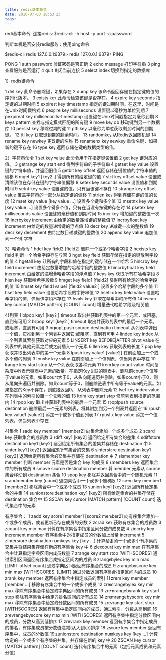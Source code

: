 ```yaml
---
title: redis基本命令
date: 2016-07-03 18:53:23
tags:
---
```

redi基本命令:
连接redis:
$redis-cli -h host -p port -a password

判断本机是否安装redis服务：使用ping命令

$redis-cli
redis 127.0.0.1:6379>
redis 127.0.0.1:6379> PING

PONG
1 auth password 
验证密码是否正确
2 echo message 
打印字符串
3 ping 
查看服务是否运行
4 quit 
关闭当前连接
5 select index 
切换到指定的数据库

1）redis键命令

1	del key
此命令删除键，如果存在
2	dump key 
该命令返回存储在指定键的值的序列化版本。
3	exists key 
此命令检查该键是否存在。
4	expire key seconds
指定键的过期时间
5	expireat key timestamp 
指定的键过期时间。在这里，时间是在Unix时间戳格式
6	pexpire key milliseconds 
设置键以毫秒为单位到期
7	pexpireat key milliseconds-timestamp 
设置键在Unix时间戳指定为毫秒到期
8	keys pattern 
查找与指定模式匹配的所有键
9	move key db 
移动键到另一个数据库
10	persist key 
移除过期的键
11	pttl key 
以毫秒为单位获取剩余时间的到期键。
12	ttl key 
获取键到期的剩余时间。
13	randomkey
从Redis返回随机键
14	rename key newkey 
更改键的名称
15	renamenx key newkey 
重命名键，如果新的键不存在
16	type key 
返回存储在键的数据类型的值。

2）字符串命令
1 set key value 
此命令用于在指定键设置值
2 get key 
键对应的值。
3	getrange key start end 
得到字符串的子字符串
4 getset key value
设置键的字符串值，并返回旧值
5 getbit key offset
返回存储在键位值的字符串值的偏移
6 mget key1 [key2..]
得到所有的给定键的值
7 stet key offset value
设置或清除该位在存储在键的字符串值偏移
8 setex key seconds value
设置值和到期时间
9 setnt key value
设置键的值，只有当该键不存在
10 strange key offset value
覆盖字符串的一部分从指定键的偏移
11 strlen key
得到存储在键的值的长度
12 mset key value [key value ...]
设置多个键和多个值
13 msetnx key value [key value ...] 
设置多个键多个值，只有在当没有按键的存在时
14 psetex key milliseconds value
设置键的毫秒值和到期时间
15	incr key
增加键的整数值一次
16	incrbykey increment
由给定的数量递增键的整数值
17 incrbyfloat key increment
由给定的数量递增键的浮点值
18 decr key
递减键一次的整数值
19 decr key decrement
由给定数目递减键的整数值
20	append key value
追加值到一个键  字符

3）哈希命令
1 hdel key field2 [field2] 
删除一个或多个哈希字段
2 hexists key field 
判断一个哈希字段存在与否
3 hget key field 
获取存储在指定的键散列字段的值
4 hgetall key 
让所有的字段和值在指定的键存储在一个哈希
5	hincrby  key field increment 
由给定数量增加的哈希字段的整数值
6	hincrbyfloat key field increment 
由给定的递增量哈希字段的浮点值
7	keys key 
获取所有在哈希字段
8	hlen key 
获取哈希字段数
9	hmget key field1 [field2] 
获得所有给定的哈希字段的值
10	hmset key field1 value1 [field2 value2 ] 
设置多个哈希字段的多个值
11 hset key field value 
设置哈希字段的字符串值
12 hsetnx key field value 
设置哈希字段的值，仅当该字段不存在
13 hvals key 
获取在哈希中的所有值
14 hscan key cursor [MATCH pattern] [COUNT count] 
增量迭代哈希字段及相关值

4)列表
1	blpop key1 [key2 ] timeout 
取出并获取列表中的第一个元素，或阻塞，直到有可用
2 brpop key1 [key2 ] timeout 
取出并获取列表中的最后一个元素，或阻塞，直到有可用
3	brpopLpush source destination timeout 
从列表中弹出一个值，它推到另一个列表并返回它;或阻塞，直到有可用
4 lindex key index 
从一个列表其索引获取对应的元素
5	LINSERT key BEFORE|AFTER pivot value 
在列表中的其他元素之后或之前插入一个元素
6 llen key 
获取列表的长度
7	pop key 
获取并取出列表中的第一个元素
8 lpush key value1 [value2] 
在前面加上一个或多个值的列表
9 lpushx key value 
在前面加上一个值列表，仅当列表中存在
10 lrange key start stop 
从一个列表获取各种元素
11 lrem key count value 
时间复杂度中N表示链表中元素的数量。在指定Key关联的链表中，删除前count个值等于value的元素。如果count大于0，从头向尾遍历并删除，如果count小于0，则从尾向头遍历并删除。如果count等于0，则删除链表中所有等于value的元素。如果指定的Key不存在，则直接返回0。
从列表中删除元素
12 lset key index value 
在列表中的索引设置一个元素的值
13	ltrim key start stop 
修剪列表到指定的范围内
14 rpop key 
取出并获取列表中的最后一个元素
15	rpoplpush source destination 
删除最后一个元素的列表，将其附加到另一个列表并返回它
16 rpush key value1 [value2] 
添加一个或多个值到列表
17 rpushx key value 
添加一个值列表，仅当列表中存在


4)集合
1 sadd key member1 [member2] 
向集合添加一个或多个成员
2	scard key 
获取集合的成员数
3	sdiff key1 [key2] 
返回给定所有集合的差集
4	sdiffstore destination key1 [key2] 
返回给定所有集合的差集并存储在 destination 中
5	sinter key1 [key2] 
返回给定所有集合的交集
6 sinterstore destination key1 [key2] 
返回给定所有集合的交集并存储在 destination 中
7	sismember key member 
判断 member 元素是否是集合 key 的成员
8 smembers key 
返回集合中的所有成员
9	smove source destination member 
将 member 元素从 source 集合移动到 destination 集合
10 spop key 
移除并返回集合中的一个随机元素
11	srandmember key [count] 
返回集合中一个或多个随机数
12	srem key member1 [member2] 
移除集合中一个或多个成员
13 sunion key1 [key2] 
返回所有给定集合的并集
14 sunionstore destination key1 [key2] 
所有给定集合的并集存储在 destination 集合中
15	SSCAN key cursor [MATCH pattern] [COUNT count] 
迭代集合中的元素

有序集合：
1 zadd key score1 member1 [score2 member2] 
向有序集合添加一个或多个成员，或者更新已存在成员的分数
2 zcrad key 
获取有序集合的成员数
3  zcount key min max 
计算在有序集合中指定区间分数的成员数
4	zincrby key increment member 
有序集合中对指定成员的分数加上增量 increment
5	zinterstore destination numkeys key [key ...] 
计算给定的一个或多个有序集的交集并将结果集存储在新的有序集合 key 中
6	zlexcount  key min max 
在有序集合中计算指定字典区间内成员数量
7	zrange key start stop [WITHSCORES] 
通过索引区间返回有序集合成指定区间内的成员
8	 zrangebylex key min max [LIMIT offset count] 
通过字典区间返回有序集合的成员
9	 zrangebyscore key min max [WITHSCORES] [LIMIT] 
通过分数返回有序集合指定区间内的成员
10	  zrank key member 
返回有序集合中指定成员的索引
11 zrem key member [member ...] 
移除有序集合中的一个或多个成员
12 zremrangebylex    key min max 
移除有序集合中给定的字典区间的所有成员
13	zremrangebyrank  key start stop 
移除有序集合中给定的排名区间的所有成员
14	zremrangebyscore  key min max 
移除有序集合中给定的分数区间的所有成员
15  zrevrange key start stop [WITHSCORES] 
返回有序集中指定区间内的成员，通过索引，分数从高到底
16	zrevrangebyscore  key max min [WITHSCORES] 
返回有序集中指定分数区间内的成员，分数从高到低排序
17  zrevrank key member 
返回有序集合中指定成员的排名，有序集成员按分数值递减(从大到小)排序
18	zscore key member 
返回有序集中，成员的分数值
19	zunionstore destination numkeys key [key ...] 
计算给定的一个或多个有序集的并集，并存储在新的 key 中
20	ZSCAN key cursor [MATCH pattern] [COUNT count] 
迭代有序集合中的元素（包括元素成员和元素分值）